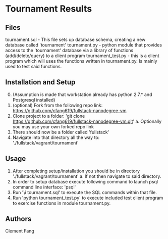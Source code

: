 # Tournament Results

## Files
tournament.sql  - This file sets up database schema, creating a new database called 'tournament'
tournament.py - python module that provides access to the 'tournament' database via a library of functions (add/delete/query) to a client program
tournament_test.py - this is a client program which will uses the functions written in tournament.py. Is mainly used to test said functions.

## Installation and Setup

0. (Assumption is made that workstation already has python 2.7.* and Postgresql installed)
1. (optional) Fork from the following repo link: https://github.com/cfang619/fullstack-nanodegree-vm
2. Clone project to a folder: 'git clone https://github.com/cfang619/fullstack-nanodegree-vm.git'
  a. Optionally you may use your own forked repo link
3. There should now be a folder called 'fullstack'
4. Navigate into that directory all the way to: './fullstack/vagrant/tournament'

## Usage
1. After completing setup/installation you should be in directory './fullstack/vagrant/tournament'
  a. If not then navigate to said directory.
2. In order to setup database execute following command to launch psql command line interface: 'psql'
3. Run '\i tournament.sql' to execute the SQL commands within that file.
4. Run 'python tournament_test.py' to execute included test client program to exercise functions in module tournament.py.

## Authors
Clement Fang